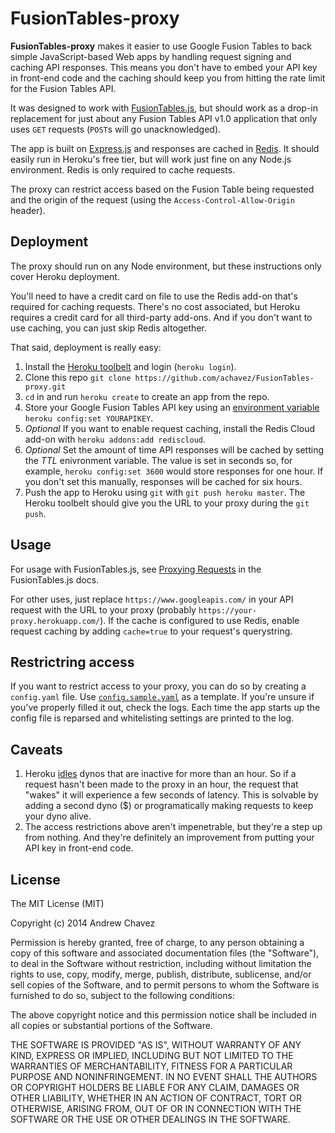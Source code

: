 # FusionTables-proxy

**FusionTables-proxy** makes it easier to use Google Fusion Tables to back simple JavaScript-based Web apps by handling request signing and caching API responses. This means you don't have to embed your API key in front-end code and the caching should keep you from hitting the rate limit for the Fusion Tables API.

It was designed to work with [FusionTables.js](https://github.com/achavez/FusionTables.js), but should work as a drop-in replacement for just about any Fusion Tables API v1.0 application that only uses `GET` requests (`POST`s will go unacknowledged).

The app is built on [Express.js](http://expressjs.com/) and responses are cached in [Redis](http://redis.io/). It should easily run in Heroku's free tier, but will work just fine on any Node.js environment. Redis is only required to cache requests.

The proxy can restrict access based on the Fusion Table being requested and the origin of the request (using the `Access-Control-Allow-Origin` header).

## Deployment

The proxy should run on any Node environment, but these instructions only cover Heroku deployment.

You'll need to have a credit card on file to use the Redis add-on that's required for caching requests. There's no cost associated, but Heroku requires a credit card for all third-party add-ons. And if you don't want to use caching, you can just skip Redis altogether.

That said, deployment is really easy:

1. Install the [Heroku toolbelt](https://toolbelt.heroku.com/) and login (`heroku login`).
2. Clone this repo `git clone https://github.com/achavez/FusionTables-proxy.git`
3. `cd` in and run `heroku create` to create an app from the repo.
4. Store your Google Fusion Tables API key using an [environment variable](https://devcenter.heroku.com/articles/config-vars) `heroku config:set YOURAPIKEY`.
5. *Optional* If you want to enable request caching, install the Redis Cloud add-on with `heroku addons:add rediscloud`.
6. *Optional* Set the amount of time API responses will be cached by setting the *TTL* enivronment variable. The value is set in seconds so, for example, `heroku config:set 3600` would store responses for one hour. If you don't set this manually, responses will be cached for six hours.
7. Push the app to Heroku using `git` with `git push heroku master`. The Heroku toolbelt should give you the URL to your proxy during the `git push`.


## Usage

For usage with FusionTables.js, see [Proxying Requests](https://github.com/achavez/FusionTables.js) in the FusionTables.js docs.

For other uses, just replace `https://www.googleapis.com/` in your API request with the URL to your proxy (probably `https://your-proxy.herokuapp.com/`). If the cache is configured to use Redis, enable request caching by adding `cache=true` to your request's querystring.

## Restrictring access

If you want to restrict access to your proxy, you can do so by creating a `config.yaml` file. Use [`config.sample.yaml`](https://github.com/achavez/FusionTables-proxy/blob/master/config.sample.yaml) as a template. If you're unsure if you've properly filled it out, check the logs. Each time the app starts up the config file is reparsed and whitelisting settings are printed to the log.

## Caveats

1. Heroku [idles](https://devcenter.heroku.com/articles/dynos#dyno-sleeping) dynos that are inactive for more than an hour. So if a request hasn't been made to the proxy in an hour, the request that "wakes" it will experience a few seconds of latency. This is solvable by adding a second dyno ($) or programatically making requests to keep your dyno alive.
2. The access restrictions above aren't impenetrable, but they're a step up from nothing. And they're definitely an improvement from putting your API key in front-end code.

## License

The MIT License (MIT)

Copyright (c) 2014 Andrew Chavez

Permission is hereby granted, free of charge, to any person obtaining a copy
of this software and associated documentation files (the "Software"), to deal
in the Software without restriction, including without limitation the rights
to use, copy, modify, merge, publish, distribute, sublicense, and/or sell
copies of the Software, and to permit persons to whom the Software is
furnished to do so, subject to the following conditions:

The above copyright notice and this permission notice shall be included in all
copies or substantial portions of the Software.

THE SOFTWARE IS PROVIDED "AS IS", WITHOUT WARRANTY OF ANY KIND, EXPRESS OR
IMPLIED, INCLUDING BUT NOT LIMITED TO THE WARRANTIES OF MERCHANTABILITY,
FITNESS FOR A PARTICULAR PURPOSE AND NONINFRINGEMENT. IN NO EVENT SHALL THE
AUTHORS OR COPYRIGHT HOLDERS BE LIABLE FOR ANY CLAIM, DAMAGES OR OTHER
LIABILITY, WHETHER IN AN ACTION OF CONTRACT, TORT OR OTHERWISE, ARISING FROM,
OUT OF OR IN CONNECTION WITH THE SOFTWARE OR THE USE OR OTHER DEALINGS IN THE
SOFTWARE.